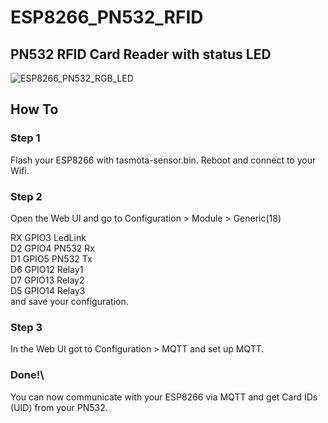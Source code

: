 # ESP8266_PN532_RFID
## PN532 RFID Card Reader with status LED
 ![ESP8266_PN532_RGB_LED](https://github.com/user-attachments/assets/2d58c870-f208-4522-9f30-01b68ebd8101)
## How To

### Step 1
Flash your ESP8266 with tasmota-sensor.bin. Reboot and connect to your Wifi.
### Step 2
Open the Web UI and go to Configuration > Module > Generic(18)

RX GPIO3	LedLink\
D2 GPIO4	PN532 Rx\
D1 GPIO5	PN532 Tx\
D6 GPIO12	Relay1\
D7 GPIO13	Relay2\
D5 GPIO14	Relay3\
and save your configuration.
### Step 3
In the Web UI got to Configuration > MQTT and set up MQTT.

### Done!\
You can now communicate with your ESP8266 via MQTT and get Card IDs (UID) from your PN532.

